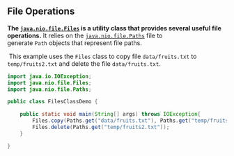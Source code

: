## File Operations

**The [`java.nio.file.Files`](https://docs.oracle.com/javase/9/docs/api/java/nio/file/Files.html) is a utility class that provides several useful file operations.** It relies on the [`java.nio.file.Paths`](https://docs.oracle.com/javase/9/docs/api/java/nio/file/Paths.html) file to generate `Path` objects that represent file paths.

 This example uses the `Files` class to copy file `data/fruits.txt` to `temp/fruits2.txt` and delete the file `data/fruits.txt`.

```Java
import java.io.IOException;
import java.nio.file.Files;
import java.nio.file.Paths;

public class FilesClassDemo {

    public static void main(String[] args) throws IOException{
        Files.copy(Paths.get("data/fruits.txt"), Paths.get("temp/fruits2.txt"));
        Files.delete(Paths.get("temp/fruits2.txt"));
    }

}
```

